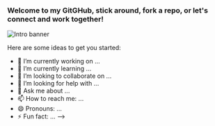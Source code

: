 ### Welcome to my GitGHub, stick around, fork a repo, or let's connect and work together!

![Intro banner](https://user-images.githubusercontent.com/108956371/201223707-cf5fd011-87a9-4e4c-953c-34308bd4af55.png)


Here are some ideas to get you started:

- 🔭 I’m currently working on ...
- 🌱 I’m currently learning ...
- 👯 I’m looking to collaborate on ...
- 🤔 I’m looking for help with ...
- 💬 Ask me about ...
- 📫 How to reach me: ...
- 😄 Pronouns: ...
- ⚡ Fun fact: ...
-->

